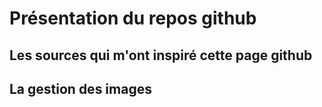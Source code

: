 # Présentation du repos github

## Les sources qui m'ont inspiré cette page github

## La gestion des images


